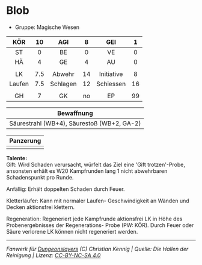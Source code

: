 # Blob  
- Gruppe: Magische Wesen  

| KÖR | 10 | AGI | 8 | GEI | 1 |
| :-: | :-: | :-: | :-: | :-: | :-: |
| ST | 0 | BE | 0 | VE | 0 |
| HÄ | 4 | GE | 4 | AU | 0 |
|  |
| LK | 7.5 | Abwehr | 14 | Initiative | 8 |
| Laufen | 7.5 | Schlagen | 12 | Schiessen | 16 |
|  |
| GH | 7 | GK | no | EP | 99 |

| Bewaffnung |
| --- |
| Säurestrahl (WB+4), Säurestoß (WB+2, GA-2) |


| Panzerung |
| --- |
|  |


**Talente:**  
Gift: Wird Schaden verursacht, würfelt das Ziel eine 'Gift trotzen'-Probe, ansonsten erhält es W20 Kampfrunden lang 1 nicht abwehrbaren Schadenspunkt pro Runde.

Anfällig: Erhält doppelten Schaden durch Feuer.

Kletterläufer: Kann mit normaler Laufen- Geschwindigkeit an Wänden und Decken aktionsfrei klettern.

Regeneration: Regeneriert jede Kampfrunde aktionsfrei LK in Höhe des Probenergebnisses der Regenerations- Probe (PW: KÖR). Durch Feuer oder Säure verlorene LK können nicht regeneriert werden.





___
*Fanwerk für [Dungeonslayers](https://www.dungeonslayers.net/) (C) Christian Kennig | Quelle: Die Hallen der Reinigung | Lizenz: [CC-BY-NC-SA 4.0](https://creativecommons.org/licenses/by-nc-sa/4.0/deed.de)*